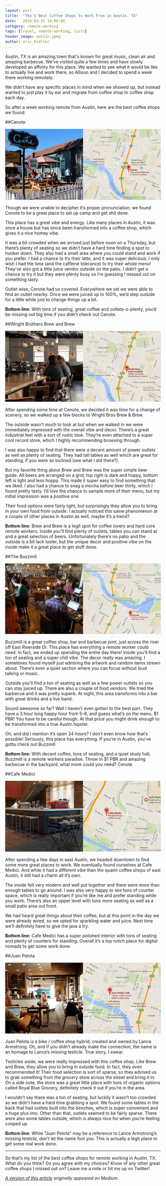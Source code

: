 ```yaml
---
layout: post
title:  "The 5 Best Coffee Shops to Work From in Austin, TX"
date:   2016-03-25 14:00:00
category: remote-working
tags: [travel, remote-working, lists]
header_image: austin.jpeg
author: eric_bieller
---
```


Austin, TX is an amazing town that's known for great music, clean air and amazing barbecue. We've visited quite a few times and have slowly developed an affinity for this place. We wanted to see what it would be like to actually live and work there, so Allison and I decided to spend a week there working remotely.

We didn’t have any specific places in mind when we showed up, but instead wanted to just play it by ear and migrate from coffee shop to coffee shop each day.

So after a week working remote from Austin, here are the best coffee shops we found:

##Cenote

![cenote coffee shop](/images/uploads/cenote.jpeg)

Though we were unable to decipher it’s proper pronunciation, we found Cenote to be a great place to set up camp and get shit done.

This place has a great vibe and energy. Like many places in Austin, it was once a house but has since been transformed into a coffee shop, which gives it a nice homey vibe.

It was a bit crowded when we arrived just before noon on a Thursday, but there’s plenty of seating so we didn’t have a hard time finding a spot to hunker down. They also had a small area where you could stand and work if you prefer.
I had a chance to try their latte, and it was super delicious. I only wish I had the time (and the caffeine tolerance) to try their whole menu! They’ve also got a little juice vendor outside on the patio. I didn’t get a chance to try it but they were plenty busy so I’m guessing I missed out on something tasty.

Outlet wise, Cenote had us covered. Everywhere we sat we were able to find an outlet nearby. Once we were juiced up to 100%, we’d step outside for a little while just to change things up a bit.

**Bottom line:** With tons of seating, great coffee and outlets-o-plenty, you’d be missing out big time if you didn’t check out Cenote.

##Wright Brothers Brew and Brew

![wright brothers coffee shop](/images/uploads/wright-brothers.jpeg)

After spending some time at Cenote, we decided it was time for a change of scenery, so we walked up a few blocks to Wright Bros Brew & Brew.

The outside wasn’t much to look at but when we walked in we were immediately impressed with the overall vibe and decor. There’s a great industrial feel with a sort of rustic look. They’re even attached to a super cool record store, which I highly recommending browsing through.

I was also happy to find that there were a decent amount of power outlets as well as plenty of seating. They had tall tables as well which are great for standing, if you were so inclined (see what I did there?).

But my favorite thing about Brew and Brew was the super simple beer guide. All beers are arranged on a grid, top right is dark and hoppy, bottom left is light and less hoppy. This made it super easy to find something that we liked.
I also had a chance to snag a mocha before beer thirty, which I found pretty tasty. I’d love the chance to sample more of their menu, but my initial impression was a positive one.

Their food options were fairly light, but surprisingly they allow you to bring in your own food from outside. I actually noticed this same phenomenon at a couple of other places in Austin as well, maybe it’s a trend?

**Bottom line:** Brew and Brew is a legit spot for coffee lovers and hard core remote workers. Inside you’ll find plenty of outlets, tables you can stand at and a great selection of beers. Unfortunately there’s no patio and the outside is a bit lack luster, but the unique decor and positive vibe on the inside make it a great place to get stuff done.

##The Buzzmill

![buzzmill coffee shop](/images/uploads/buzzmill.jpeg)

Buzzmill is a great coffee shop, bar and barbecue joint, just across the river off East Riverside Dr. This place has everything a remote worker could need. In fact, we ended up spending the entire day there!
Inside you’ll find a ton of seating and a super chill vibe. The decor really was amazing. I sometimes found myself just admiring the artwork and random items strewn about. There’s even a quiet section where you can focus without loud talking or music.

Outside you’ll find a ton of seating as well as a few power outlets so you can stay juiced up. There are also a couple of food vendors. We tried the barbecue and it was pretty superb. At night, this area transforms into a bar with great drinks and a live band.

Sound awesome so far? Well I haven’t even gotten to the best part. They have a 3 hour long happy hour from 5–8, and guess what’s on the menu. $1 PBR! You have to be careful though. At that price you might drink enough to be transformed into a true Austin hipster.

Oh, and did I mention it’s open 24 hours? I don’t even know how that’s possible! Seriously, this place has everything. If you’re in Austin, you’ve gotta check out Buzzmill

**Bottom line:** With decent coffee, tons of seating, and a quiet study hall, Buzzmill is a remote workers paradise. Throw in $1 PBR and amazing barbecue in the backyard, what more could you need?
Cenote

##Cafe Medici

![cafe medici coffee shop](/images/uploads/medici.jpeg)

After spending a few days in east Austin, we headed downtown to find some more great places to work. We eventually found ourselves at Cafe Medici. And while it had a different vibe than the quaint coffee shops of east Austin, it still had a charm all it’s own.

The inside felt very modern and well put together and there were more than enough tables to go around. I was also very happy to see tons of counter space, which is really important if you’re like me and prefer standing while you work. There’s also an upper level with tons more seating as well as a small patio area out front.

We had heard great things about their coffee, but at this point in the day we were already wired, so we opted for sparkling water and juice. Next time we’ll definitely have to give the java a try.

**Bottom line:** Cafe Medici has a super polished interior with tons of seating and plenty of counters for standing. Overall it’s a top notch place for digital nomads to get some work done.

##Juan Pelota

![juan pelota coffee shop](/images/uploads/juan.jpeg)

Juan Pelota is a bike / coffee shop hybrid, created and owned by Lance Armstrong. Oh, and if you didn’t already make the connection, the name is an homage to Lance’s missing testicle. True story, I swear.

Testicles aside, we were really impressed with this coffee shop. Like Brew and Brew, they allow you to bring in outside food. In fact, they even recommended it! Their food selection is sort of sparse, so they advised us to grab something from the grocery store across the street and bring it in. On a side note, the store was a great little place with tons of organic options called Royal Blue Grocery, definitely check it out if you’re in the area.

I wouldn’t say there was a ton of seating, but luckily it wasn’t too crowded so we didn’t have a hard time grabbing a spot. We found some tables in the back that had outlets built into the benches, which is super convenient and a huge plus imo. Other than that, outlets seemed to be fairly sparse. There were also some tables outside, which is always nice for when you’re feeling cooped up.

**Bottom line:** While “Juan Pelota” may be a reference to Lance Armstrong’s missing testicle, don’t let the name fool you. This is actually a legit place to get some real work done.

---

So that’s my list of the best coffee shops for remote working in Austin, TX. What do you think? Do you agree with my choices? Know of any other great coffee shops I missed out on? Leave me a note or hit me up on Twitter!

*[A version of this article](https://medium.com/@ericbieller/the-5-best-coffee-shops-to-work-remotely-from-in-austin-tx-c1cd235c60e0#.46mn8lg2b) originally appeared on Medium.*